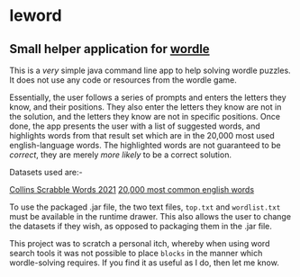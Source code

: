 # leword

## Small helper application for [wordle](https://www.powerlanguage.co.uk/wordle/)

This is a _very_ simple java command line app to help solving wordle puzzles. It does not use any code or resources from the wordle game.

Essentially, the user follows a series of prompts and enters the letters they know, and their positions. They also enter the letters they know are not in the solution, and the letters they know are not in specific positions. Once done, the app presents the user with a list of suggested words, and highlights words from that result set which are in the 20,000 most used english-language words. The highlighted words are not guaranteed to be *correct*, they are merely _more likely_ to be a correct solution.

Datasets used are:-

[Collins Scrabble Words 2021](https://ia903406.us.archive.org/31/items/csw21/CSW21.txt)
[20,000 most common english words](https://github.com/first20hours/google-10000-english)

To use the packaged .jar file, the two text files, `top.txt` and `wordlist.txt` must be available in the runtime drawer. This also allows the user to change the datasets if they wish, as opposed to packaging them in the .jar file.

This project was to scratch a personal itch, whereby when using word search tools it was not possible to place `blocks` in the manner which wordle-solving requires. If you find it as useful as I do, then let me know.
